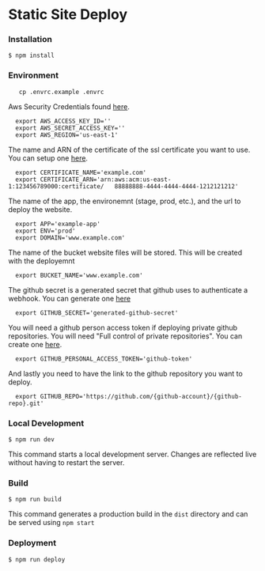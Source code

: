 # Static Site Deploy

### Installation

```
$ npm install
```

### Environment

```
   cp .envrc.example .envrc
```

Aws Security Credentials found [here](https://console.aws.amazon.com/iam/home?#/security_credentials).
```
  export AWS_ACCESS_KEY_ID=''
  export AWS_SECRET_ACCESS_KEY=''
  export AWS_REGION='us-east-1'
```

The name and ARN of the certificate of the ssl certificate you want to use.
You can setup one [here](https://console.aws.amazon.com/acm/home?region=us-east-1#/certificates/list).
```
  export CERTIFICATE_NAME='example.com'
  export CERTIFICATE_ARN='arn:aws:acm:us-east-1:123456789000:certificate/   88888888-4444-4444-4444-1212121212'
```

The name of the app, the environemnt (stage, prod, etc.), and the url to deploy the website.
```
  export APP='example-app'
  export ENV='prod'
  export DOMAIN='www.example.com'
```

The name of the bucket website files will be stored. This will be created with the deployemnt
```
  export BUCKET_NAME='www.example.com'
```

The github secret is a generated secret that github uses to authenticate a webhook.
You can generate one [here](https://randomkeygen.com/)
```
  export GITHUB_SECRET='generated-github-secret'
```

You will need a github person access token if deploying private github repositories. You will need "Full control of private repositories".
You can create one [here](https://github.com/settings/tokens).
```
  export GITHUB_PERSONAL_ACCESS_TOKEN='github-token'
```

And lastly you need to have the link to the github repository you want to deploy.
```
  export GITHUB_REPO='https://github.com/{github-account}/{github-repo}.git'
```

### Local Development

```
$ npm run dev
```

This command starts a local development server. Changes are reflected live without having to restart the server.

### Build

```
$ npm run build
```

This command generates a production build in the `dist` directory and can be served using `npm start`

### Deployment

```
$ npm run deploy
```


